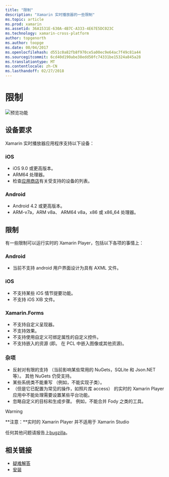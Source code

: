 ```yaml
---
title: "限制"
description: "Xamarin 实时播放器的一些限制"
ms.topic: article
ms.prod: xamarin
ms.assetid: 36A1531E-630A-4B7C-A333-4E67E5DC023C
ms.technology: xamarin-cross-platform
author: topgenorth
ms.author: toopge
ms.date: 08/04/2017
ms.openlocfilehash: d551c0a82fb8f970ce5a00ec9e64ac7f49c81a44
ms.sourcegitcommit: 6cd40d190abe38edd50fc74331be15324a845a28
ms.translationtype: MT
ms.contentlocale: zh-CN
ms.lasthandoff: 02/27/2018
---
```

# <a name="limitations"></a>限制

![预览功能](~/media/shared/preview.png)

## <a name="device-requirements"></a>设备要求
Xamarin 实时播放器应用程序支持以下设备：

### <a name="ios"></a>iOS
- iOS 9.0 或更高版本。
- ARM64 处理器。
- 检查[应用商店](https://itunes.apple.com/us/app/xamarin-live-player/id1228841832?mt=8)有关受支持的设备的列表。

### <a name="android"></a>Android
- Android 4.2 或更高版本。
- ARM-v7a，ARM v8a、 ARM64 v8a，x86 或 x86_64 处理器。


## <a name="limitations"></a>限制

有一些限制可以运行实时的 Xamarin Player，包括以下各项的事情上：

### <a name="android"></a>Android
- 当前不支持 android 用户界面设计为具有 AXML 文件。

### <a name="ios"></a>iOS
- 不支持某些 iOS 情节提要功能。
- 不支持 iOS XIB 文件。

### <a name="xamarinforms"></a>Xamarin.Forms
- 不支持自定义呈现器。
- 不支持效果。
- 不支持使用自定义可绑定属性的自定义控件。
- 不支持嵌入的资源 (即。 在 PCL 中嵌入图像或其他资源)。

### <a name="misc"></a>杂项
- 反射对有限的支持 （当前影响某些常用的 NuGets，SQLite 和 Json.NET 等）。 其他 NuGets 仍受支持。
- 某些系统类不能重写 （例如，不能实现子类）。
- （但是它已配置为常见的操作，如照片库 access） 的实时的 Xamarin Player 应用中不能处理需要设置某些平台功能。
- 忽略自定义的目标和生成步骤。 例如，不能合并 Fody 之类的工具。

> [!WARNING]
> **注意：**实时的 Xamarin Player 并不适用于 Xamarin Studio

任何其他问题请报告上[bugzilla](https://aka.ms/live-player-report-issue)。


## <a name="related-links"></a>相关链接

- [疑难解答](~/tools/live-player/troubleshooting.md)
- [安装](~/tools/live-player/install.md)
